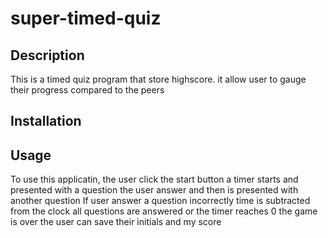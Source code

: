 # super-timed-quiz


## Description
This is a timed quiz program that store highscore.
it allow user to  gauge their progress compared to the peers

## Installation


## Usage 

To use this applicatin, the user click the start button
a timer starts and presented with a question the user answer
and then is presented with another question
If user answer a question incorrectly time is subtracted from the clock
all questions are answered or the timer reaches 0 the game is over
the user can save their initials and my score
